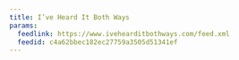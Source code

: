```yaml
---
title: I’ve Heard It Both Ways
params:
  feedlink: https://www.ivehearditbothways.com/feed.xml
  feedid: c4a62bbec182ec27759a3505d51341ef
---
```

